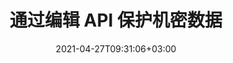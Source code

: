 ---
############################# Static ############################
layout: "product"
date: 2021-04-27T09:31:06+03:00
draft: false

product: "Redaction"
product_tag: "redaction"
platform: ".NET"
platform_tag: "net"

############################# Head ############################
head_title: "C# .NET 编辑 API |从 PDF Word Excel 图像中隐藏私人文本"
head_description: ".NET 的文档编辑 API。编辑、隐藏或删除 PDF、Microsoft Word、Excel、演示文稿和光栅图像中的敏感内容."

############################# Header ############################
title: "通过编辑 API 保护机密数据"
description: "使用 .NET API 编辑、隐藏或删除文档、工作表、演示文稿、PDF 和光栅图像文件中的敏感内容和元数据."
button:
    enable: true

############################# SubMenu ############################
submenu:
    enable: true
    
    left:
        img_alt: "GroupDocs.Redaction for .NET"
        image: "https://www.groupdocs.cloud/templates/groupdocs/images/product-logos/groupdocs-redaction-net.png"
        product: "GroupDocs.Redaction"
        platform: ".NET"

    middle:
        button:
            # button loop
            - link: "#overview"
              text: "概述"

            # button loop
            - link: "#features"
              text: "特征"

            # button loop
            - link: "#support"
              text: "Support"

            # button loop
            - link: "https://products.groupdocs.app/redaction"
              text: "Live Demo"

            # button loop
            - link: "https://purchase.groupdocs.com/pricing/redaction/net"
              text: "价钱"

    right:
        link_download: "https://downloads.groupdocs.com/redaction"
        link_learn: "https://docs.groupdocs.com/redaction/net/"
        link_buy: "https://purchase.groupdocs.com"

############################# Overview ############################
overview:
    enable: true
    content: |
      GroupDocs.Redaction for .NET 是一个 API 库，可帮助您从各种文件格式（例如 Microsoft Word、Excel、PowerPoint 和 PDF）中删除敏感和分类数据。我们的编校 API 的单一格式独立接口支持各种类型的编校，例如文本编校、元数据编校、注释编校和表格文档编校。 GroupDocs.Redaction for .NET API 还允许您编辑受密码保护的文件。您可以将文档保存为原始格式，并使用原始页面的光栅图像创建经过净化的 PDF 文档。
    tabs:
      enable: true
      
      ## TAB ONE ##
      tab_one:
        description: |
          以下是 .NET 的 GroupDocs.Redaction 的概述：
      
        right:
          enable: true
          icon: "fab fa-html5"
          title: "概述"
          content: |
            * 编辑文本
            * 编辑元数据
            * 编辑注释
            * 编辑表格文档
            * 编辑受保护的文件
            * 定制
      
      ## TAB TWO ##
      tab_two:
        description: |
          GroupDocs.Redaction for .NET 支持以下 [文档文件格式](https://docs.groupdocs.com/redaction/net/supported-document-formats/)：

        right:
          enable: true
          table:
            # table loop
            - title: "编辑文本, Metadata & Comments"
              content: |
                * **Word**: DOC, DOCX, DOT, ODT, DOTX, DOCM, DOTM, RTF
                * **Excel**: XLS, XLSX, XLT, XLTX, XLSM, XLTM, CSV
                * **PowerPoint**: PPT, PPTX, PPS, PPSX, POTX, PPTM, PPSM, POTM
                * **固定布局**: PDF
                * **光栅图像**: JPG, BMP, PNG, GIF, TIFF

      ## TAB THREE ##
      tab_three:
        description: |
          GroupDocs.Redaction for .NET 支持以下操作系统、框架和包管理器:
        
        left:
          enable: true
          table:
            # table loop
            - icon: "fab fa-windows"
              title: "操作系统"
              content: |
                * Windows Desktop
                * Windows Server
                * Windows Azure
                * Linux

            # table loop
            - icon: "fas fa-code"
              title: "支持的框架"
              content: |
                * .NET Framework 2.0 或更高版本
                * .NET Standard 2.0
                * .NET Core 2.0

        right:
          enable: true
          table:
            # table loop
            - icon: "fas fa-box"
              title: "包管理器"
              content: |
                * NuGet

            # table loop
            - icon: "fas fa-tools"
              title: "开发环境"
              content: |
                * Microsoft Visual Studio
                * Xamarin.Android
                * Xamarin.IOS
                * Xamarin.Mac
                * MonoDevelop

############################# Features ############################
features:
    enable: true
    title: "GroupDocs.Redaction for .NET 特征"

    feature:
      # feature loop
      - icon: "fas fa-copy"
        content: "执行区分大小写的搜索，以查找准确的短语编辑"

      # feature loop
      - icon: "fas fa-eye"
        content: "使用颜色框隐藏编辑文本而不是字符串替换"

      # feature loop
      - icon: "fas fa-bolt"
        content: "使用正则表达式搜索查找和编辑任何文本"
      
      # feature loop
      - icon: "fas fa-file-powerpoint"
        content: "过滤文档的分类元数据信息的全部或任意组合"

      # feature loop
      - icon: "fas fa-code"
        content: "快速擦除特定文档的完整元数据信息"

      # feature loop
      - icon: "fas fa-cloud"
        content: "将编辑范围设置为 Excel 中的特定工作表和/或列"

      # feature loop
      - icon: "fas fa-remove-format"
        content: "从文档中删除所有或特定的评论和其他注释"

      # feature loop
      - icon: "fas fa-comment-slash"
        content: "从注释文本中搜索和删除敏感数据"

      # feature loop
      - icon: "fas fa-location-arrow"
        content: "能够使用您自己的格式和编辑"

      # feature loop
      - icon: "fas fa-border-all"
        content: "支持光栅图像格式和图像区域编辑"

      # feature loop
      - icon: "fas fa-wrench"
        content: "在 XML 文件中指定一组编辑规则（策略）"

      # feature loop
      - icon: "fas fa-columns"
        content: "在转换为 PDF 时指定页面范围和 PDF 合规级别"

      # feature loop
      - icon: "fas fa-file-word"
        content: "編輯或刪除圖像文件中的 EXIF 元數據"

      # feature loop
      - icon: "fas fa-envelope"
        content: "编辑 PDF、Word 和演示文稿文档中的嵌入图像"

      # feature loop
      - icon: "fas fa-print"
        content: "将编辑策略另存为 XML 文件"

    more_feature:
      # more_feature_loop
      - title: "轻松控制地编辑您的分类数据"
        content: |
          GroupDocs.Redaction for .NET API 让您可以完全控制如何从受支持的文档中隐藏或删除重要的分类信息。使用我们的 Redaction API 非常简单直接。  

          在下面的示例中，我们加载一个支持的文档，删除任何文本，使用 C# 匹配“2 位，空格或无，2 位，再次空格和 6 位”（例如 12 34 567890）和蓝色框。完成后，它会通过添加后缀“_Redacted”来重命名文档，以原始格式保存文档：

          ```cs
          // 创建一个 Redactor 类的实例
          using (Redactor redactor = new Redactor("sample.docx"))
          {
            // 应用编辑
            redactor.Apply(new RegexRedaction("\\d{2}\\s*\\d{2}[^\\d]*\\d{6}", new ReplacementOptions(System.Drawing.Color.Blue)));
            redactor.Save();
          }
          ```

############################# Support ############################
support:
    enable: true

############################# Solutions ############################
solutions:
    enable: true
    title: "GroupDocs.Redaction 为其他流行的开发环境提供文档查看 API"

    solution:
        # solution loop
        - img_alt: "GroupDocs.Redaction for Java"
          image: "https://www.groupdocs.cloud/templates/groupdocs/images/product-logos/groupdocs-redaction-java.png"
          product: "GroupDocs.Redaction"
          platform: "Java"
          link: "/redaction/java/"

############################# Back to top ###############################
back_to_top:
  enable: true
---
